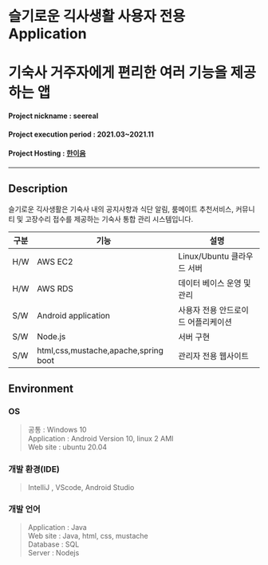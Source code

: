 # 슬기로운 긱사생활 사용자 전용 Application
# 기숙사 거주자에게 편리한 여러 기능을 제공하는 앱
#### Project nickname : seereal
#### Project execution period : 2021.03~2021.11
#### Project Hosting : [한이음](https://www.hanium.or.kr/portal/index.do)
-----------------------
## Description
슬기로운 긱사생활은 기숙사 내의 공지사항과 식단 알림, 룸메이트 추천서비스, 커뮤니티 및 고장수리 접수를 제공하는 기숙사 통합 관리 시스템입니다.


|구분|기능|설명|
|------|---|---|
|H/W|AWS EC2|Linux/Ubuntu 클라우드 서버|
|H/W|AWS RDS|데이터 베이스 운영 및 관리|
|S/W|Android application|사용자 전용 안드로이드 어플리케이션|
|S/W|Node.js|서버 구현|
|S/W|html,css,mustache,apache,spring boot|관리자 전용 웹사이트|


## Environment
### OS
> 공통 : Windows 10\
> Application : Android Version 10, linux 2 AMI\
> Web site : ubuntu 20.04

### 개발 환경(IDE)
> IntelliJ , VScode, Android Studio

### 개발 언어
> Application : Java\
> Web site : Java, html, css, mustache\
> Database : SQL\
> Server : Nodejs

